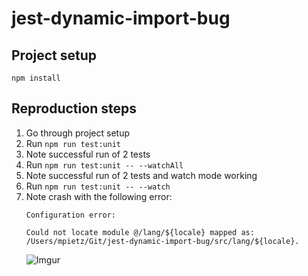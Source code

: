 # jest-dynamic-import-bug

## Project setup
```
npm install
```

## Reproduction steps

1. Go through project setup
2. Run `npm run test:unit`
3. Note successful run of 2 tests
4. Run `npm run test:unit -- --watchAll`
5. Note successful run of 2 tests and watch mode working
6. Run `npm run test:unit -- --watch`
7. Note crash with the following error:
    ```
    Configuration error:

    Could not locate module @/lang/${locale} mapped as:
    /Users/mpietz/Git/jest-dynamic-import-bug/src/lang/${locale}.
    ```
    ![Imgur](https://i.imgur.com/JdPPSZJ.png)
